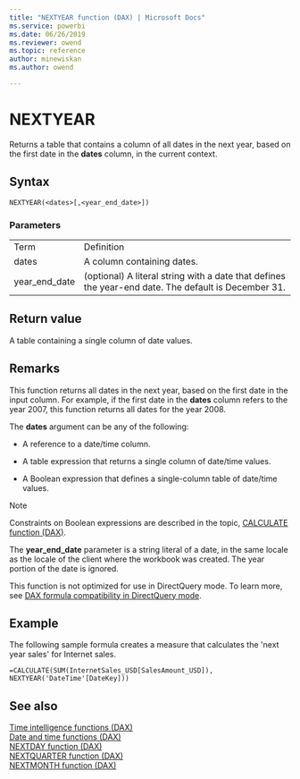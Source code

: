 ```yaml
---
title: "NEXTYEAR function (DAX) | Microsoft Docs"
ms.service: powerbi 
ms.date: 06/26/2019
ms.reviewer: owend
ms.topic: reference
author: minewiskan
ms.author: owend

---
```

# NEXTYEAR
Returns a table that contains a column of all dates in the next year, based on the first date in the **dates** column, in the current context.  
  
## Syntax  
  
```dax
NEXTYEAR(<dates>[,<year_end_date>])  
```
  
### Parameters  
  
|||  
|-|-|  
|Term|Definition|  
|dates|A column containing dates.|  
|year_end_date|(optional) A literal string with a date that defines the year-end date. The default is December 31.|  
  
## Return value  
A table containing a single column of date values.  
  
## Remarks  
This function returns all dates in the next year, based on the first date in the input column. For example, if the first date in the **dates** column refers to the year 2007, this function returns all dates for the year 2008.  
  
The **dates** argument can be any of the following:  
  
-   A reference to a date/time column.  
  
-   A table expression that returns a single column of date/time values.  
  
-   A Boolean expression that defines a single-column table of date/time values.  
  
> [!NOTE]  
> Constraints on Boolean expressions are described in the topic, [CALCULATE function &#40;DAX&#41;](calculate-function-dax.md).  
  
The **year_end_date** parameter is a string literal of a date, in the same locale as the locale of the client where the workbook was created. The year portion of the date is ignored.  
  
This function is not optimized for use in DirectQuery mode. To learn more, see  [DAX formula compatibility in DirectQuery mode](https://go.microsoft.com/fwlink/?LinkId=219172). 
  
## Example  
The following sample formula creates a measure that calculates the 'next year sales' for Internet sales.  
  
```dax
=CALCULATE(SUM(InternetSales_USD[SalesAmount_USD]), NEXTYEAR('DateTime'[DateKey]))  
```
  
## See also  
[Time intelligence functions &#40;DAX&#41;](time-intelligence-functions-dax.md)  
[Date and time functions &#40;DAX&#41;](date-and-time-functions-dax.md)  
[NEXTDAY function &#40;DAX&#41;](nextday-function-dax.md)  
[NEXTQUARTER function &#40;DAX&#41;](nextquarter-function-dax.md)  
[NEXTMONTH function &#40;DAX&#41;](nextmonth-function-dax.md)  
 
  
